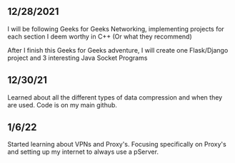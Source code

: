 ## 12/28/2021

I will be following Geeks for Geeks Networking, implementing projects for each section I deem worthy in C++ (Or what they recommend)

After I finish this Geeks for Geeks adventure, I will create one Flask/Django project and 3 interesting Java Socket Programs

## 12/30/21

Learned about all the different types of data compression and when they are used. Code is on my main github.


## 1/6/22

Started learning about VPNs and Proxy's. Focusing specifically on Proxy's and setting up my internet to always use a pServer.